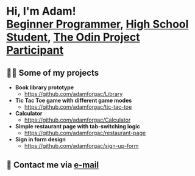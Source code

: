 <h1>Hi, I'm Adam! <br/><a href="https://github.com/adamforgac">Beginner Programmer</a>, <a href="http://www.gjszlin.cz/gztgm/">High School Student</a>, <a href="https://www.theodinproject.com/">The Odin Project Participant</a></h1>

<h2>👨‍💻 Some of my projects</h2>

- <b>Book library prototype</b>
  - https://github.com/adamforgac/Library
- <b>Tic Tac Toe game with different game modes</b>
  - https://github.com/adamforgac/tic-tac-toe
- <b>Calculator</b>
  - https://github.com/adamforgac/Calculator
- <b>Simple restaurant page with tab-switching logic</b>
  - https://github.com/adamforgac/restaurant-page
- <b>Sign in form design</b>
  - https://github.com/adamforgac/sign-up-form

<h2> 🤳 Contact me via <a href="mailto:aforg@email.cz">e-mail</a></h2>
